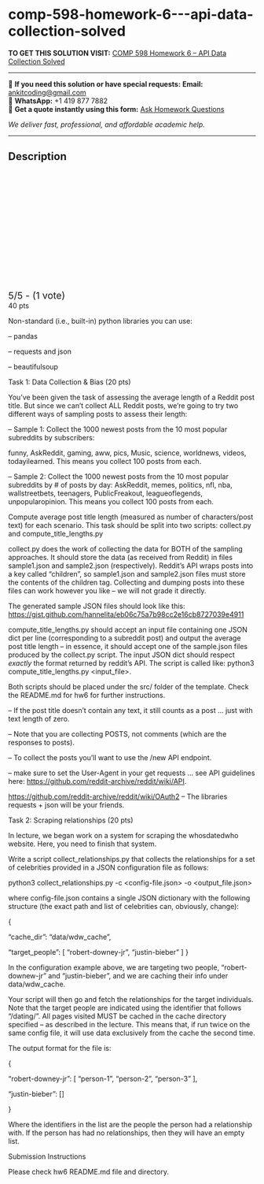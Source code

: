 # comp-598-homework-6---api-data-collection-solved
**TO GET THIS SOLUTION VISIT:** [COMP 598 Homework 6 – API Data Collection Solved](https://www.ankitcodinghub.com/product/comp-598-homework-6-api-data-collection-solved/)


---

📩 **If you need this solution or have special requests:** **Email:** ankitcoding@gmail.com  
📱 **WhatsApp:** +1 419 877 7882  
📄 **Get a quote instantly using this form:** [Ask Homework Questions](https://www.ankitcodinghub.com/services/ask-homework-questions/)

*We deliver fast, professional, and affordable academic help.*

---

<h2>Description</h2>



<div class="kk-star-ratings kksr-auto kksr-align-center kksr-valign-top" data-payload="{&quot;align&quot;:&quot;center&quot;,&quot;id&quot;:&quot;110769&quot;,&quot;slug&quot;:&quot;default&quot;,&quot;valign&quot;:&quot;top&quot;,&quot;ignore&quot;:&quot;&quot;,&quot;reference&quot;:&quot;auto&quot;,&quot;class&quot;:&quot;&quot;,&quot;count&quot;:&quot;1&quot;,&quot;legendonly&quot;:&quot;&quot;,&quot;readonly&quot;:&quot;&quot;,&quot;score&quot;:&quot;5&quot;,&quot;starsonly&quot;:&quot;&quot;,&quot;best&quot;:&quot;5&quot;,&quot;gap&quot;:&quot;4&quot;,&quot;greet&quot;:&quot;Rate this product&quot;,&quot;legend&quot;:&quot;5\/5 - (1 vote)&quot;,&quot;size&quot;:&quot;24&quot;,&quot;title&quot;:&quot;COMP 598 Homework 6 – API Data Collection Solved&quot;,&quot;width&quot;:&quot;138&quot;,&quot;_legend&quot;:&quot;{score}\/{best} - ({count} {votes})&quot;,&quot;font_factor&quot;:&quot;1.25&quot;}">

<div class="kksr-stars">

<div class="kksr-stars-inactive">
            <div class="kksr-star" data-star="1" style="padding-right: 4px">


<div class="kksr-icon" style="width: 24px; height: 24px;"></div>
        </div>
            <div class="kksr-star" data-star="2" style="padding-right: 4px">


<div class="kksr-icon" style="width: 24px; height: 24px;"></div>
        </div>
            <div class="kksr-star" data-star="3" style="padding-right: 4px">


<div class="kksr-icon" style="width: 24px; height: 24px;"></div>
        </div>
            <div class="kksr-star" data-star="4" style="padding-right: 4px">


<div class="kksr-icon" style="width: 24px; height: 24px;"></div>
        </div>
            <div class="kksr-star" data-star="5" style="padding-right: 4px">


<div class="kksr-icon" style="width: 24px; height: 24px;"></div>
        </div>
    </div>

<div class="kksr-stars-active" style="width: 138px;">
            <div class="kksr-star" style="padding-right: 4px">


<div class="kksr-icon" style="width: 24px; height: 24px;"></div>
        </div>
            <div class="kksr-star" style="padding-right: 4px">


<div class="kksr-icon" style="width: 24px; height: 24px;"></div>
        </div>
            <div class="kksr-star" style="padding-right: 4px">


<div class="kksr-icon" style="width: 24px; height: 24px;"></div>
        </div>
            <div class="kksr-star" style="padding-right: 4px">


<div class="kksr-icon" style="width: 24px; height: 24px;"></div>
        </div>
            <div class="kksr-star" style="padding-right: 4px">


<div class="kksr-icon" style="width: 24px; height: 24px;"></div>
        </div>
    </div>
</div>


<div class="kksr-legend" style="font-size: 19.2px;">
            5/5 - (1 vote)    </div>
    </div>
40 pts

Non-standard (i.e., built-in) python libraries you can use:

– pandas

– requests and json

– beautifulsoup

Task 1: Data Collection &amp; Bias (20 pts)

You’ve been given the task of assessing the average length of a Reddit post title. But since we can’t collect ALL Reddit posts, we’re going to try two different ways of sampling posts to assess their length:

– Sample 1: Collect the 1000 newest posts from the 10 most popular subreddits by subscribers:

funny, AskReddit, gaming, aww, pics, Music, science, worldnews, videos, todayilearned. This means you collect 100 posts from each.

– Sample 2: Collect the 1000 newest posts from the 10 most popular subreddits by # of posts by day: AskReddit, memes, politics, nfl, nba, wallstreetbets, teenagers, PublicFreakout, leagueoflegends, unpopularopinion. This means you collect 100 posts from each.

Compute average post title length (measured as number of characters/post text) for each scenario. This task should be split into two scripts: collect.py and compute_title_lengths.py

collect.py does the work of collecting the data for BOTH of the sampling approaches. It should store the data (as received from Reddit) in files sample1.json and sample2.json (respectively). Reddit’s API wraps posts into a key called “children”, so sample1.json and sample2.json files must store the contents of the children tag. Collecting and dumping posts into these files can work however you like – we will not grade it directly.

The generated sample JSON files should look like this: https://gist.github.com/hannelita/eb06c75a7b98cc2e16cb8727039e4911

compute_title_lengths.py should accept an input file containing one JSON dict per line (corresponding to a subreddit post) and output the average post title length – in essence, it should accept one of the sample.json files produced by the collect.py script. The input JSON dict should respect *exactly* the format returned by reddit’s API. The script is called like: python3 compute_title_lengths.py &lt;input_file&gt;.

Both scripts should be placed under the src/ folder of the template. Check the README.md for hw6 for further instructions.

– If the post title doesn’t contain any text, it still counts as a post … just with text length of zero.

– Note that you are collecting POSTS, not comments (which are the responses to posts).

– To collect the posts you’ll want to use the /new API endpoint.

– make sure to set the User-Agent in your get requests … see API guidelines here: https://github.com/reddit-archive/reddit/wiki/API.

https://github.com/reddit-archive/reddit/wiki/OAuth2 – The libraries requests + json will be your friends.

Task 2: Scraping relationships (20 pts)

In lecture, we began work on a system for scraping the whosdatedwho website. Here, you need to finish that system.

Write a script collect_relationships.py that collects the relationships for a set of celebrities provided in a JSON configuration file as follows:

python3 collect_relationships.py -c &lt;config-file.json&gt; -o &lt;output_file.json&gt;

where config-file.json contains a single JSON dictionary with the following structure (the exact path and list of celebrities can, obviously, change):

{

“cache_dir”: “data/wdw_cache”,

“target_people”: [ “robert-downey-jr”, “justin-bieber” ] }

In the configuration example above, we are targeting two people, “robert-downew-jr” and “justin-bieber”, and we are caching their info under data/wdw_cache.

Your script will then go and fetch the relationships for the target individuals. Note that the target people are indicated using the identifier that follows “/dating/”. All pages visited MUST be cached in the cache directory specified – as described in the lecture. This means that, if run twice on the same config file, it will use data exclusively from the cache the second time.

The output format for the file is:

{

“robert-downey-jr”: [ “person-1”, “person-2”, “person-3” ],

“justin-bieber”: []

}

Where the identifiers in the list are the people the person had a relationship with. If the person has had no relationships, then they will have an empty list.

Submission Instructions

Please check hw6 README.md file and directory.

